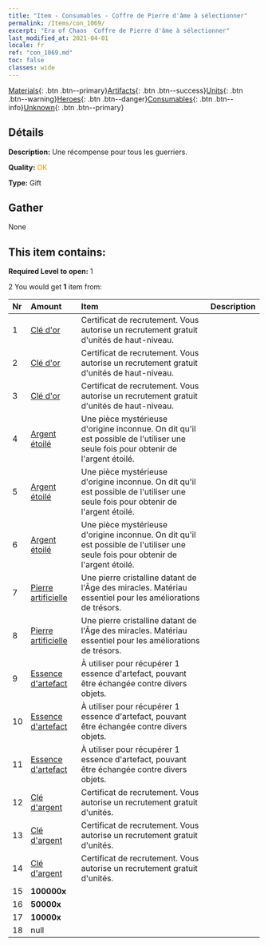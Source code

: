 ```yaml
---
title: "Item - Consumables - Coffre de Pierre d'âme à sélectionner"
permalink: /Items/con_1069/
excerpt: "Era of Chaos  Coffre de Pierre d'âme à sélectionner"
last_modified_at: 2021-04-01
locale: fr
ref: "con_1069.md"
toc: false
classes: wide
---
```

 [Materials](/fr/Items/){: .btn .btn--primary}[Artifacts](/fr/Items/Artifacts/){: .btn .btn--success}[Units](/fr/Items/Units/){: .btn .btn--warning}[Heroes](/fr/Items/Heroes/){: .btn .btn--danger}[Consumables](/fr/Items/Consumables/){: .btn .btn--info}[Unknown](/fr/Items/Unknown/){: .btn .btn--primary}

## Détails
 **Description:** Une récompense pour tous les guerriers.

 **Quality:** <span style="color: #FF8C00">OK</span>

 **Type:** Gift

## Gather

  None

## This item contains:

 **Required Level to open:** 1

 2 You would get **1** item  from:

  | Nr | Amount |     Item    | Description |
  |:---|:-------|:------------|:-----------:|
  | 1 | [Clé d'or](/fr/Items/con_783/) | Certificat de recrutement. Vous autorise un recrutement gratuit d'unités de haut-niveau. | 
  | 2 | [Clé d'or](/fr/Items/con_783/) | Certificat de recrutement. Vous autorise un recrutement gratuit d'unités de haut-niveau. | 
  | 3 | [Clé d'or](/fr/Items/con_783/) | Certificat de recrutement. Vous autorise un recrutement gratuit d'unités de haut-niveau. | 
  | 4 | [Argent étoilé](/fr/Items/con_969/) | Une pièce mystérieuse d'origine inconnue. On dit qu'il est possible de l'utiliser une seule fois pour obtenir de l'argent étoilé. | 
  | 5 | [Argent étoilé](/fr/Items/con_969/) | Une pièce mystérieuse d'origine inconnue. On dit qu'il est possible de l'utiliser une seule fois pour obtenir de l'argent étoilé. | 
  | 6 | [Argent étoilé](/fr/Items/con_969/) | Une pièce mystérieuse d'origine inconnue. On dit qu'il est possible de l'utiliser une seule fois pour obtenir de l'argent étoilé. | 
  | 7 | [Pierre artificielle](/fr/Items/art_188/) | Une pierre cristalline datant de l'Âge des miracles. Matériau essentiel pour les améliorations de trésors. | 
  | 8 | [Pierre artificielle](/fr/Items/art_188/) | Une pierre cristalline datant de l'Âge des miracles. Matériau essentiel pour les améliorations de trésors. | 
  | 9 | [Essence d'artefact](/fr/Items/con_761/) | À utiliser pour récupérer 1 essence d'artefact, pouvant être échangée contre divers objets. | 
  | 10 | [Essence d'artefact](/fr/Items/con_761/) | À utiliser pour récupérer 1 essence d'artefact, pouvant être échangée contre divers objets. | 
  | 11 | [Essence d'artefact](/fr/Items/con_761/) | À utiliser pour récupérer 1 essence d'artefact, pouvant être échangée contre divers objets. | 
  | 12 | [Clé d'argent](/fr/Items/con_693/) | Certificat de recrutement. Vous autorise un recrutement gratuit d'unités. | 
  | 13 | [Clé d'argent](/fr/Items/con_693/) | Certificat de recrutement. Vous autorise un recrutement gratuit d'unités. | 
  | 14 | [Clé d'argent](/fr/Items/con_693/) | Certificat de recrutement. Vous autorise un recrutement gratuit d'unités. | 
  | 15 |  **100000x** | <i class="fas fa-coins"/> |  | 
  | 16 |  **50000x** | <i class="fas fa-coins"/> |  | 
  | 17 |  **10000x** | <i class="fas fa-coins"/> |  | 
  | 18 | null | 
